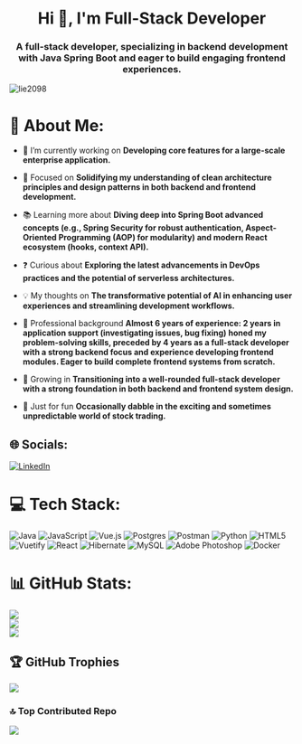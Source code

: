 <h1 align="center">Hi 👋, I'm Full-Stack Developer</h1>
<h3 align="center">A full-stack developer, specializing in backend development with Java Spring Boot and eager to build engaging frontend experiences.</h3>

<p align="left"> <img src="https://komarev.com/ghpvc/?username=lie2098&label=Profile%20views&color=0e75b6&style=flat" alt="lie2098" /> </p>

# 💫 About Me:

- 🔭 I’m currently working on **Developing core features for a large-scale enterprise application.**

- 🧠 Focused on **Solidifying my understanding of clean architecture principles and design patterns in both backend and frontend development.**

- 📚 Learning more about **Diving deep into Spring Boot advanced concepts (e.g., Spring Security for robust authentication, Aspect-Oriented Programming (AOP) for modularity) and modern React ecosystem (hooks, context API).**

- ❓ Curious about **Exploring the latest advancements in DevOps practices and the potential of serverless architectures.**

- 💡 My thoughts on **The transformative potential of AI in enhancing user experiences and streamlining development workflows.**

- 💼 Professional background **Almost 6 years of experience: 2 years in application support (investigating issues, bug fixing) honed my problem-solving skills, preceded by 4 years as a full-stack developer with a strong backend focus and experience developing frontend modules. Eager to build complete frontend systems from scratch.**

- 🌱 Growing in **Transitioning into a well-rounded full-stack developer with a strong foundation in both backend and frontend system design.**

- 🤪 Just for fun **Occasionally dabble in the exciting and sometimes unpredictable world of stock trading.**

## 🌐 Socials:
[![LinkedIn](https://img.shields.io/badge/LinkedIn-%230077B5.svg?logo=linkedin&logoColor=white)](https://linkedin.com/in/lyrol-lorenzo-210b90226) 

# 💻 Tech Stack:
![Java](https://img.shields.io/badge/java-%23ED8B00.svg?style=for-the-badge&logo=openjdk&logoColor=white) ![JavaScript](https://img.shields.io/badge/javascript-%23323330.svg?style=for-the-badge&logo=javascript&logoColor=%23F7DF1E) ![Vue.js](https://img.shields.io/badge/vue.js-%2335495e.svg?style=for-the-badge&logo=vuedotjs&logoColor=%234FC08D) ![Postgres](https://img.shields.io/badge/postgres-%23316192.svg?style=for-the-badge&logo=postgresql&logoColor=white) ![Postman](https://img.shields.io/badge/Postman-FF6C37?style=for-the-badge&logo=postman&logoColor=white) ![Python](https://img.shields.io/badge/python-3670A0?style=for-the-badge&logo=python&logoColor=ffdd54) ![HTML5](https://img.shields.io/badge/html5-%23E34F26.svg?style=for-the-badge&logo=html5&logoColor=white) ![Vuetify](https://img.shields.io/badge/Vuetify-1867C0?style=for-the-badge&logo=vuetify&logoColor=AEDDFF) ![React](https://img.shields.io/badge/react-%2320232a.svg?style=for-the-badge&logo=react&logoColor=%2361DAFB) ![Hibernate](https://img.shields.io/badge/Hibernate-59666C?style=for-the-badge&logo=Hibernate&logoColor=white) ![MySQL](https://img.shields.io/badge/mysql-4479A1.svg?style=for-the-badge&logo=mysql&logoColor=white) ![Adobe Photoshop](https://img.shields.io/badge/adobe%20photoshop-%2331A8FF.svg?style=for-the-badge&logo=adobe%20photoshop&logoColor=white) ![Docker](https://img.shields.io/badge/docker-%230db7ed.svg?style=for-the-badge&logo=docker&logoColor=white)

# 📊 GitHub Stats:
![](https://github-readme-stats.vercel.app/api?username=lie2098&theme=midnight-purple&hide_border=false&include_all_commits=true&count_private=true)<br/>
![](https://nirzak-streak-stats.vercel.app/?user=lie2098&theme=midnight-purple&hide_border=false)<br/>
![](https://github-readme-stats.vercel.app/api/top-langs/?username=lie2098&theme=midnight-purple&hide_border=false&include_all_commits=true&count_private=true&layout=compact)

## 🏆 GitHub Trophies
![](https://github-profile-trophy.vercel.app/?username=lie2098&theme=tokyonight&no-frame=false&no-bg=true&margin-w=4)

### 🔝 Top Contributed Repo
![](https://github-contributor-stats.vercel.app/api?username=lie2098&limit=5&theme=midnight-purple&combine_all_yearly_contributions=true)

